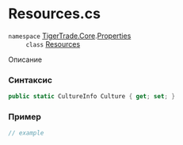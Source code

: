 
# Resources.cs
`namespace` [TigerTrade.Core](../../../../TigerTrade.Core.md).[Properties](../../../../TigerTrade.Core/Properties.md)  
&nbsp;&nbsp;&nbsp;&nbsp;&nbsp;&nbsp;&nbsp;&nbsp;&nbsp;`class` [Resources](../../Resources.cs.md)

Описание

### Синтаксис
```csharp
public static CultureInfo Culture { get; set; }
```
### Пример  
```csharp
// example
```
